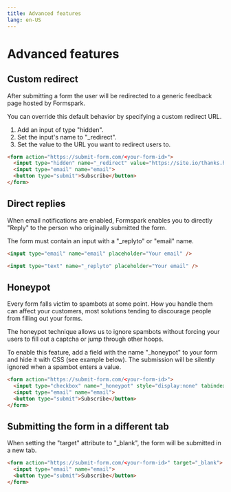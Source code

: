 ```yaml
---
title: Advanced features
lang: en-US
---
```


# Advanced features

## Custom redirect

After submitting a form the user will be redirected to a generic feedback page hosted by Formspark.

You can override this default behavior by specifying a custom redirect URL.

1. Add an input of type "hidden".
2. Set the input's name to "_redirect".
3. Set the value to the URL you want to redirect users to.

``` html
<form action="https://submit-form.com/<your-form-id>">
  <input type="hidden" name="_redirect" value="https://site.io/thanks.html" />
  <input type="email" name="email">
  <button type="submit">Subscribe</button>
</form>
```

## Direct replies

When email notifications are enabled, Formspark enables you to directly "Reply" to the person who originally submitted the form.

The form must contain an input with a "_replyto" or "email" name.

``` html
<input type="email" name="email" placeholder="Your email" />
```
``` html
<input type="text" name="_replyto" placeholder="Your email" />
```

## Honeypot

Every form falls victim to spambots at some point. How you handle them can affect your customers, most solutions tending to discourage people from filling out your forms.

The honeypot technique allows us to ignore spambots without forcing your users to fill out a captcha or jump through other hoops.

To enable this feature, add a field with the name "_honeypot" to your form and hide it with CSS (see example below). The submission will be silently ignored when a spambot enters a value.

``` html
<form action="https://submit-form.com/<your-form-id>">
  <input type="checkbox" name="_honeypot" style="display:none" tabindex="-1" autocomplete="off">
  <input type="email" name="email">
  <button type="submit">Subscribe</button>
</form>
```

## Submitting the form in a different tab

When setting the "target" attribute to "_blank", the form will be submitted in a new tab.

``` html
<form action="https://submit-form.com/<your-form-id>" target="_blank">
  <input type="email" name="email">
  <button type="submit">Subscribe</button>
</form>
```